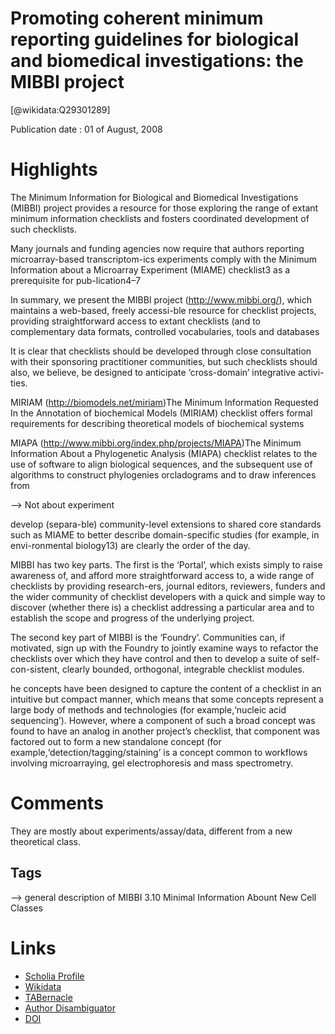 
Promoting coherent minimum reporting guidelines for biological and biomedical investigations: the MIBBI project
===============================================================================================================
  
  [@wikidata:Q29301289]  
  
Publication date : 01 of August, 2008  

# Highlights
The Minimum Information for Biological and Biomedical Investigations (MIBBI) project provides a resource for those exploring the range of extant minimum information checklists and fosters coordinated development of such checklists.

 Many journals and funding agencies now require that authors reporting  microarray-based  transcriptom-ics  experiments  comply  with  the  Minimum Information about a Microarray Experiment (MIAME) checklist3 as a prerequisite for pub-lication4–7

 In  summary,  we  present the  MIBBI  project  (http://www.mibbi.org/), which maintains a web-based, freely accessi-ble resource for checklist projects, providing straightforward access to extant checklists (and to  complementary  data  formats,  controlled vocabularies,  tools  and  databases

It is clear that checklists should be developed through  close  consultation  with  their  sponsoring  practitioner  communities,  but  such checklists should also, we believe, be designed to anticipate ‘cross-domain’ integrative activi-ties.


MIRIAM (http://biomodels.net/miriam)The Minimum Information Requested In the Annotation of biochemical Models (MIRIAM) checklist offers formal requirements for describing theoretical models of biochemical systems

MIAPA (http://www.mibbi.org/index.php/projects/MIAPA)The Minimum Information About a Phylogenetic Analysis (MIAPA) checklist relates to the use of software to align biological sequences, and the subsequent use of algorithms to construct phylogenies orcladograms and to draw inferences from

--> Not about experiment

 develop (separa-ble) community-level extensions to shared core standards such as MIAME to better describe domain-specific studies (for example, in envi-ronmental biology13) are clearly the order of the day.

MIBBI  has  two  key  parts.  The  first  is  the ‘Portal’, which exists simply to raise awareness of, and afford more straightforward access to, a wide range of checklists by providing research-ers, journal editors, reviewers, funders and the wider community of checklist developers with a quick and simple way to discover (whether there  is)  a  checklist  addressing  a  particular area  and  to  establish  the  scope  and  progress of the underlying project.

The   second   key   part   of   MIBBI   is   the ‘Foundry’. Communities can, if motivated, sign up with the Foundry to jointly examine ways to refactor the checklists over which they have control and then to develop a suite of self-con-sistent, clearly bounded, orthogonal, integrable checklist modules. 

he concepts have been designed to capture the content of a checklist in an intuitive but compact manner, which means that some concepts represent a large body of methods and technologies (for example,‘nucleic acid sequencing’). However, where a component of such a broad concept was found to have an analog in another project’s checklist, that component was factored out to form a new standalone concept (for example,‘detection/tagging/staining’ is a concept common to workflows involving microarraying, gel electrophoresis and mass spectrometry.



# Comments

They are mostly about experiments/assay/data, different from a new theoretical class.


## Tags
--> general description of MIBBI 3.10 Minimal Information Abount New Cell Classes

# Links
  
 * [Scholia Profile](https://scholia.toolforge.org/work/Q29301289)  
 * [Wikidata](https://www.wikidata.org/wiki/Q29301289)  
 * [TABernacle](https://tabernacle.toolforge.org/?#/tab/manual/Q29301289/P921%3BP4510)  
 * [Author Disambiguator](https://author-disambiguator.toolforge.org/work_item_oauth.php?id=Q29301289&batch_id=&match=1&author_list_id=&doit=Get+author+links+for+work)  
 * [DOI](https://doi.org/10.1038/NBT.1411)  

